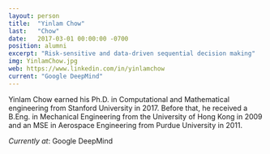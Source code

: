 ```yaml
---
layout: person
title:  "Yinlam Chow"
last:   "Chow"
date:   2017-03-01 00:00:00 -0700
position: alumni
excerpt: "Risk-sensitive and data-driven sequential decision making"
img: YinlamChow.jpg
web: https://www.linkedin.com/in/yinlamchow
current: "Google DeepMind"
---
```


Yinlam Chow earned his Ph.D. in Computational and Mathematical engineering from Stanford University in 2017. Before that, he received a B.Eng. in Mechanical Engineering from the University of Hong Kong in 2009 and an MSE in Aerospace Engineering from Purdue University in 2011.


*Currently at*: Google DeepMind